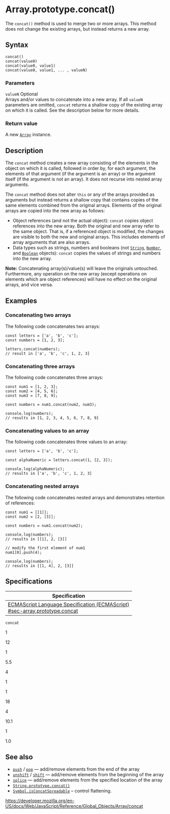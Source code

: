 Array.prototype.concat()
========================

The `concat()` method is used to merge two or more arrays. This method does not change the existing arrays, but instead returns a new array.

Syntax
------

    concat()
    concat(value0)
    concat(value0, value1)
    concat(value0, value1, ... , valueN)

### Parameters

 `valueN` <span class="badge inline optional">Optional</span>   
Arrays and/or values to concatenate into a new array. If all `valueN` parameters are omitted, `concat` returns a shallow copy of the existing array on which it is called. See the description below for more details.

### Return value

A new [`Array`](../array) instance.

Description
-----------

The `concat` method creates a new array consisting of the elements in the object on which it is called, followed in order by, for each argument, the elements of that argument (if the argument is an array) or the argument itself (if the argument is not an array). It does not recurse into nested array arguments.

The `concat` method does not alter `this` or any of the arrays provided as arguments but instead returns a shallow copy that contains copies of the same elements combined from the original arrays. Elements of the original arrays are copied into the new array as follows:

-   Object references (and not the actual object): `concat` copies object references into the new array. Both the original and new array refer to the same object. That is, if a referenced object is modified, the changes are visible to both the new and original arrays. This includes elements of array arguments that are also arrays.
-   Data types such as strings, numbers and booleans (not [`String`](../string), [`Number`](../number), and [`Boolean`](../boolean) objects): `concat` copies the values of strings and numbers into the new array.

**Note:** Concatenating array(s)/value(s) will leave the originals untouched. Furthermore, any operation on the new array (except operations on elements which are object references) will have no effect on the original arrays, and vice versa.

Examples
--------

### Concatenating two arrays

The following code concatenates two arrays:

    const letters = ['a', 'b', 'c'];
    const numbers = [1, 2, 3];

    letters.concat(numbers);
    // result in ['a', 'b', 'c', 1, 2, 3]

### Concatenating three arrays

The following code concatenates three arrays:

    const num1 = [1, 2, 3];
    const num2 = [4, 5, 6];
    const num3 = [7, 8, 9];

    const numbers = num1.concat(num2, num3);

    console.log(numbers);
    // results in [1, 2, 3, 4, 5, 6, 7, 8, 9]

### Concatenating values to an array

The following code concatenates three values to an array:

    const letters = ['a', 'b', 'c'];

    const alphaNumeric = letters.concat(1, [2, 3]);

    console.log(alphaNumeric);
    // results in ['a', 'b', 'c', 1, 2, 3]

### Concatenating nested arrays

The following code concatenates nested arrays and demonstrates retention of references:

    const num1 = [[1]];
    const num2 = [2, [3]];

    const numbers = num1.concat(num2);

    console.log(numbers);
    // results in [[1], 2, [3]]

    // modify the first element of num1
    num1[0].push(4);

    console.log(numbers);
    // results in [[1, 4], 2, [3]]

Specifications
--------------

<table><thead><tr class="header"><th>Specification</th></tr></thead><tbody><tr class="odd"><td><a href="https://tc39.es/ecma262/#sec-array.prototype.concat">ECMAScript Language Specification (ECMAScript)<br />
<span class="small">#sec-array.prototype.concat</span></a></td></tr></tbody></table>

`concat`

1

12

1

5.5

4

1

1

18

4

10.1

1

1.0

See also
--------

-   [`push`](push) / [`pop`](pop) — add/remove elements from the end of the array
-   [`unshift`](unshift) / [`shift`](shift) — add/remove elements from the beginning of the array
-   [`splice`](splice) — add/remove elements from the specified location of the array
-   [`String.prototype.concat()`](../string/concat)
-   [`Symbol.isConcatSpreadable`](../symbol/isconcatspreadable) – control flattening.

<a href="https://developer.mozilla.org/en-US/docs/Web/JavaScript/Reference/Global_Objects/Array/concat" class="_attribution-link">https://developer.mozilla.org/en-US/docs/Web/JavaScript/Reference/Global_Objects/Array/concat</a>
